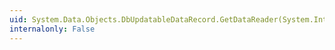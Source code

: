 ```yaml
---
uid: System.Data.Objects.DbUpdatableDataRecord.GetDataReader(System.Int32)
internalonly: False
---
```

